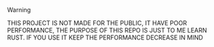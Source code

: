 > [!WARNING]
> THIS PROJECT IS NOT MADE FOR THE PUBLIC, IT HAVE POOR PERFORMANCE, THE PURPOSE OF THIS REPO IS JUST TO ME LEARN RUST.
> IF YOU USE IT KEEP THE PERFORMANCE DECREASE IN MIND
